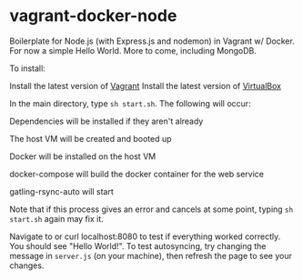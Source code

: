 # vagrant-docker-node

Boilerplate for Node.js (with Express.js and nodemon) in Vagrant w/ Docker. For now a simple Hello World. More to come, 
including MongoDB.

To install:

Install the latest version of [Vagrant](https://www.vagrantup.com/)
Install the latest version of [VirtualBox](https://www.virtualbox.org/)

In the main directory, type `sh start.sh`. The following will occur:

Dependencies will be installed if they aren't already

The host VM will be created and booted up

Docker will be installed on the host VM

docker-compose will build the docker container for the web service

gatling-rsync-auto will start

Note that if this process gives an error and cancels at some point, typing `sh start.sh` again may fix it.

Navigate to or curl localhost:8080 to test if everything worked correctly. You should see "Hello World!".
To test autosyncing, try changing the message in `server.js` (on your machine), then refresh the page to see your changes.